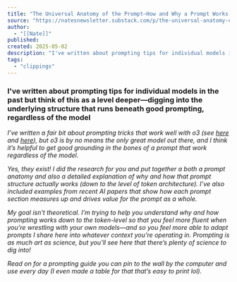 ```yaml
---
title: "The Universal Anatomy of the Prompt—How and Why a Prompt Works and How to Make it Work for You"
source: "https://natesnewsletter.substack.com/p/the-universal-anatomy-of-the-prompthow?publication_id=1373231&post_id=162688601&isFreemail=true&r=7br8e&triedRedirect=true"
author:
  - "[[Nate]]"
published:
created: 2025-05-02
description: "I've written about prompting tips for individual models in the past but think of this as a level deeper—digging into the underlying structure that runs beneath good prompting, regardless of the model"
tags:
  - "clippings"
---
```

### I've written about prompting tips for individual models in the past but think of this as a level deeper—digging into the underlying structure that runs beneath good prompting, regardless of the model

*I’ve written a fair bit about prompting tricks that work well with o3 (see [here](https://natesnewsletter.substack.com/p/your-prompt-is-the-product-working?r=1z4sm5) and [here](https://natesnewsletter.substack.com/p/turn-chatgpt-into-a-sushi-conveyor?r=1z4sm5)), but o3 is by no means the only great model out there, and I think it’s helpful to get good grounding in the bones of a prompt that work regardless of the model.*

*Yes, they exist! I did the research for you and put together a both a prompt anatomy and also a detailed explanation of why and how that prompt structure actually works (down to the level of token architecture). I’ve also included examples from recent AI papers that show how each prompt section measures up and drives value for the prompt as a whole.*

*My goal isn’t theoretical. I’m trying to help you understand why and how prompting works down to the token-level so that you feel more fluent when you’re wrestling with your own models—and so you feel more able to adapt prompts I share here into whatever context you’re operating in. Prompting is as much art as science, but you’ll see here that there’s plenty of science to dig into!*

*Read on for a prompting guide you can pin to the wall by the computer and use every day (I even made a table for that that’s easy to print lol).*